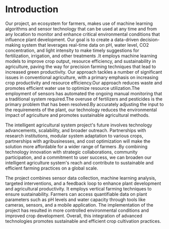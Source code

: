 # Introduction
Our project, an ecosystem for farmers, makes use of machine learning algorithms and sensor technology that can be used at any time and from any location to monitor and enhance critical environmental conditions that influence plant development. Our goal is to create a data-driven decision-making system that leverages real-time data on pH, water level, CO2 concentration, and light intensity to make timely suggestions for fertilization, irrigation, and other treatments .It employs machine learning models to improve crop output, resource efficiency, and sustainability in agriculture, paving the way for precision farming techniques that lead to increased green productivity.
Our approach tackles a number of significant issues in conventional agriculture, with a primary emphasis on increasing crop productivity and resource efficiency.Our approach reduces waste and promotes efficient water use to optimize resource utilization.The employment of sensors has automated the ongoing manual monitoring that a traditional system required.The overuse of fertilizers and pesticides is the primary problem that has been resolved.By accurately adjusting the input to the requirements of the plant, our technology reduces the environmental impact of agriculture and promotes sustainable agricultural methods.

The intelligent agricultural system project's future involves technology advancements, scalability, and broader outreach. Partnerships with research institutions, modular system adaptation to various crops, partnerships with agribusinesses, and cost optimization will make the solution more affordable for a wider range of farmers .By combining technology innovation with strategic collaborations, community participation, and a commitment to user success, we can broaden our intelligent agriculture system's reach and contribute to sustainable and efficient farming practices on a global scale.

The project combines sensor data collection, machine learning analysis, targeted interventions, and a feedback loop to enhance plant development and agricultural productivity. It employs vertical farming techniques to ensure sustainability. Farmers can access quantifiable data on plant parameters such as pH levels and water capacity through tools like cameras, sensors, and a mobile application. The implementation of the project has resulted in more controlled environmental conditions and improved crop development. Overall, this integration of advanced technologies promotes sustainable and efficient crop cultivation practices.
